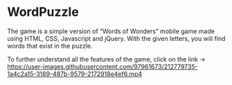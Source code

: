 # WordPuzzle
 The game is a simple version of “Words of Wonders” mobile game made using HTML, CSS, Javascript and jQuery. With the given letters, you will find words that exist in  the puzzle.

To further understand all the features of the game, click on the link ->
https://user-images.githubusercontent.com/97961673/212779735-1a4c2a15-3189-487b-9579-2172918e4ef6.mp4

